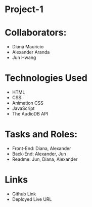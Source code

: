 # Project-1 

# Collaborators:
* Diana Mauricio
* Alexander Aranda
* Jun Hwang

# Technologies Used
* HTML
* CSS
* Animation CSS
* JavaScript
* The AudioDB API

# Tasks and Roles:

* Front-End: Diana, Alexander
* Back-End: Alexander, Jun
* Readme: Jun, Diana, Alexander

# Links

* Github Link
* Deployed Live URL

